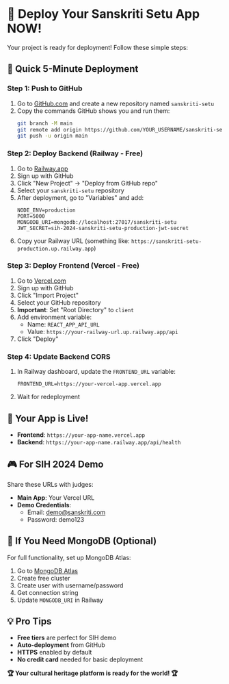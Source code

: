 # 🚀 Deploy Your Sanskriti Setu App NOW!

Your project is ready for deployment! Follow these simple steps:

## 🎯 Quick 5-Minute Deployment

### Step 1: Push to GitHub
1. Go to [GitHub.com](https://github.com) and create a new repository named `sanskriti-setu`
2. Copy the commands GitHub shows you and run them:
   ```bash
   git branch -M main
   git remote add origin https://github.com/YOUR_USERNAME/sanskriti-setu.git
   git push -u origin main
   ```

### Step 2: Deploy Backend (Railway - Free)
1. Go to [Railway.app](https://railway.app)
2. Sign up with GitHub
3. Click "New Project" → "Deploy from GitHub repo"
4. Select your `sanskriti-setu` repository
5. After deployment, go to "Variables" and add:
   ```
   NODE_ENV=production
   PORT=5000
   MONGODB_URI=mongodb://localhost:27017/sanskriti-setu
   JWT_SECRET=sih-2024-sanskriti-setu-production-jwt-secret
   ```
6. Copy your Railway URL (something like: `https://sanskriti-setu-production.up.railway.app`)

### Step 3: Deploy Frontend (Vercel - Free)
1. Go to [Vercel.com](https://vercel.com)
2. Sign up with GitHub
3. Click "Import Project"
4. Select your GitHub repository
5. **Important**: Set "Root Directory" to `client`
6. Add environment variable:
   - Name: `REACT_APP_API_URL`
   - Value: `https://your-railway-url.up.railway.app/api`
7. Click "Deploy"

### Step 4: Update Backend CORS
1. In Railway dashboard, update the `FRONTEND_URL` variable:
   ```
   FRONTEND_URL=https://your-vercel-app.vercel.app
   ```
2. Wait for redeployment

## 🎉 Your App is Live!

- **Frontend**: `https://your-app-name.vercel.app`
- **Backend**: `https://your-app-name.railway.app/api/health`

## 🎮 For SIH 2024 Demo

Share these URLs with judges:
- **Main App**: Your Vercel URL
- **Demo Credentials**: 
  - Email: demo@sanskriti.com
  - Password: demo123

## 🔧 If You Need MongoDB (Optional)

For full functionality, set up MongoDB Atlas:
1. Go to [MongoDB Atlas](https://www.mongodb.com/atlas)
2. Create free cluster
3. Create user with username/password
4. Get connection string
5. Update `MONGODB_URI` in Railway

## 💡 Pro Tips

- **Free tiers** are perfect for SIH demo
- **Auto-deployment** from GitHub
- **HTTPS** enabled by default
- **No credit card** needed for basic deployment

**🏆 Your cultural heritage platform is ready for the world! 🏆**
